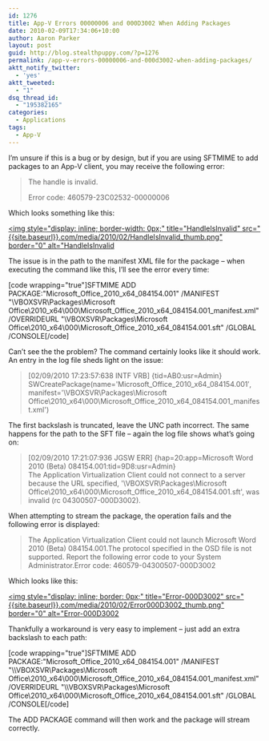 ```yaml
---
id: 1276
title: App-V Errors 00000006 and 000D3002 When Adding Packages
date: 2010-02-09T17:34:06+10:00
author: Aaron Parker
layout: post
guid: http://blog.stealthpuppy.com/?p=1276
permalink: /app-v-errors-00000006-and-000d3002-when-adding-packages/
aktt_notify_twitter:
  - 'yes'
aktt_tweeted:
  - "1"
dsq_thread_id:
  - "195382165"
categories:
  - Applications
tags:
  - App-V
---
```

I’m unsure if this is a bug or by design, but if you are using SFTMIME to add packages to an App-V client, you may receive the following error:

> The handle is invalid.
> 
> Error code: 460579-23C02532-00000006

Which looks something like this:

[<img style="display: inline; border-width: 0px;" title="HandleIsInvalid" src="{{site.baseurl}}.com/media/2010/02/HandleIsInvalid_thumb.png" border="0" alt="HandleIsInvalid]({{site.baseurl}}/media/2010/02/HandleIsInvalid.png)

The issue is in the path to the manifest XML file for the package – when executing the command like this, I’ll see the error every time:

[code wrapping="true"]SFTMIME ADD PACKAGE:"Microsoft\_Office\_2010\_x64\_084154.001" /MANIFEST "\\VBOXSVR\Packages\Microsoft Office\2010\_x64&#92;&#48;00\Microsoft\_Office\_2010\_x64\_084154.001\_manifest.xml" /OVERRIDEURL "\\VBOXSVR\Packages\Microsoft Office\2010\_x64&#92;&#48;00\Microsoft\_Office\_2010\_x64_084154.001.sft" /GLOBAL /CONSOLE[/code]

Can’t see the the problem? The command certainly looks like it should work. An entry in the log file sheds light on the issue:

> [02/09/2010 17:23:57:638 INTF VRB] {tid=AB0:usr=Admin}  
> SWCreatePackage(name='Microsoft\_Office\_2010\_x64\_084154.001&#8242;, manifest='\VBOXSVR\Packages\Microsoft Office\2010\_x64\000\Microsoft\_Office\_2010\_x64\_084154.001\_manifest.xml')

The first backslash is truncated, leave the UNC path incorrect. The same happens for the path to the SFT file – again the log file shows what’s going on:

> [02/09/2010 17:21:07:936 JGSW ERR] {hap=20:app=Microsoft Word 2010 (Beta) 084154.001:tid=9D8:usr=Admin}  
> The Application Virtualization Client could not connect to a server because the URL specified, '\VBOXSVR\Packages\Microsoft Office\2010\_x64\000\Microsoft\_Office\_2010\_x64_084154.001.sft', was invalid (rc 04300507-000D3002).

When attempting to stream the package, the operation fails and the following error is displayed:

> The Application Virtualization Client could not launch Microsoft Word 2010 (Beta) 084154.001.The protocol specified in the OSD file is not supported. Report the following error code to your System Administrator.Error code: 460579-04300507-000D3002

Which looks like this:

[<img style="display: inline; border: 0px;" title="Error-000D3002" src="{{site.baseurl}}.com/media/2010/02/Error000D3002_thumb.png" border="0" alt="Error-000D3002]({{site.baseurl}}/media/2010/02/Error000D3002.png)

Thankfully a workaround is very easy to implement – just add an extra backslash to each path:

[code wrapping="true"]SFTMIME ADD PACKAGE:"Microsoft\_Office\_2010\_x64\_084154.001" /MANIFEST "\\\VBOXSVR\Packages\Microsoft Office\2010\_x64&#92;&#48;00\Microsoft\_Office\_2010\_x64\_084154.001\_manifest.xml" /OVERRIDEURL "\\\VBOXSVR\Packages\Microsoft Office\2010\_x64&#92;&#48;00\Microsoft\_Office\_2010\_x64_084154.001.sft" /GLOBAL /CONSOLE[/code]

The ADD PACKAGE command will then work and the package will stream correctly.